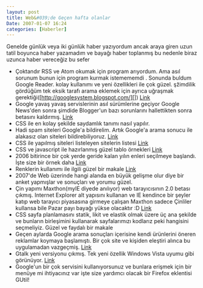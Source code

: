 ```yaml
---
layout: post
title: Web&#039;de Geçen hafta olanlar
Date: 2007-01-07 16:24
categories: [Haberler]
---
```


Genelde günlük veya iki günlük haber yazıyordum ancak araya giren uzun
tatil boyunca haber yazamadım ve bayağı haber toplanmış bu nedenle biraz
uzunca haber vereceğiz bu sefer

-   Çoktandır RSS ve Atom okumak için program arıyordum. Ama asıl
    sorunum bunun için program kurmak istemememdi . Sonunda buldum
    Google Reader. kolay kullanımı ve yeni özellikleri ile çok güzel.
    şžimdilik gördüğüm tek eksik tarafı arama eklemek için ayrıca
    uğraşmak gerektiği([http://googlesystem.blogspot.com/][]) [Link][]
-   Google yavaş yavaş servislerinin asıl sürümlerine geçiyor Google
    News'den sonra şimdide Blogger'un bazı sorunlarını hallettikten
    sonra betasını kaldırmış. [Link][1]
-   CSS ile en kolay şekilde saydamlık tanımı nasıl yapılır.
-   Hadi spam siteleri Google'a bildirelim. Artık Google'a arama sonucu
    ile alakasız olan siteleri bildirebiliyoruz. [Link][3]
-   CSS ile yapılmış siteleri listeleyen sitelerin listesi [Link][4]
-   CSS ve javascript ile hazırlanmış güzel tablo örnekleri [Link][5]
-   2006 bitirince bir çok yerde geride kalan yılın enleri seçilmeye
    başlandı. İşte size bir örnek daha [Link][6]
-   Renklerin kullanımı ile ilgili güzel bir makale [Link][7]
-   2007'de Web üzerinde hangi alanda en büyük gelişme olur diye bir
    anket yapmışlar ve sonuçları ve yorumu güzel.
-   Çin yapımı Maxthon(myIE diyede anılıyor) web tarayıcısının 2.0
    betası çıkmış. Internet Explorer alt yapısını kullanan ve IE
    kendince bir şeyler katıp web tarayıcı piyasasına girmeye çalışan
    Maxthon sadece Çinliler kullansa bile Pazar payı bayağı yükse
    olacaktır :D [Link][9]
-   CSS sayfa planlamasını statik, likit ve elastik olmak üzere üç ana
    şekilde ve bunların birleşimini kullanarak sayfalarımızı kodlarız
    peki hangisini seçmeliyiz. Güzel ve faydalı bir makale
-   Geçen aylarda Google arama sonuçları içerisine kendi ürünlerini
    öneren reklamlar koymaya başlamıştı. Bir çok site ve kişiden
    eleştiri alınca bu uygulamadan vazgeçmiş. [Link][11]
-   Gtalk yeni versiyonu çıkmış. Tek yeni özellik Windows Vista uyumu
    gibi görünüyor. [Link][12]
-   Google'un bir çok servisini kullanıyorsunuz ve bunlara erişmek için
    bir menüye mi ihtiyacınız var işte size yardımcı olacak bir Firefox
    eklentisi GUtil!


  [http://googlesystem.blogspot.com/]: http://googlesystem.blogspot.com/2006/12/how-to-add-search-to-google-reader.html
  [Link]: http://www.google.com/reader/
  [1]: http://www.blogger.com/
  [3]: http://www.google.com.tr/contact/spamreport.html
  [4]: http://www.smashingmagazine.com/2006/12/21/creme-de-la-creme-of-css-list-of-css-galleries/
  [5]: http://www.smashingmagazine.com/2006/12/29/css-based-tables-modern-solutions/
  [6]: http://artypapers.com/ap.awards/2006/
  [7]: http://slash7.com/articles/2006/12/30/6-things-you-need-to-know-about-color
  [9]: http://www.maxthon.com/
  [11]: http://googlesystem.blogspot.com/2007/01/google-removes-self-promoting-tips.html
  [12]: http://www.google.com/talk/
